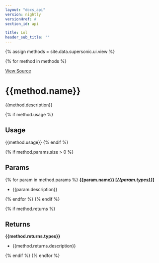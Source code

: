 ```yaml
---
layout: "docs_api"
version: nightly
versionHref: #
section_id: api

title: Lol
header_sub_title: ""
---
```


{% assign methods = site.data.supersonic.ui.view %}

{% for method in methods %}

[View Source]({{method.source_link}})

# {{method.name}}

{{method.description}}

{% if method.usage %}
## Usage
{{method.usage}}
{% endif %}

{% if method.params.size > 0 %}
## Params
{% for param in method.params %}
  <strong>{{param.name}} [<em>{{param.types}}</em>]</strong>
  <ul>
  <li>{{param.description}}</li>
  </ul>

{% endfor %}
{% endif %}

{% if method.returns %}
## Returns
<strong>{{method.returns.types}}</strong>
<ul>
<li>{{method.returns.description}}</li>
</ul>
{% endif %}
{% endfor %}
